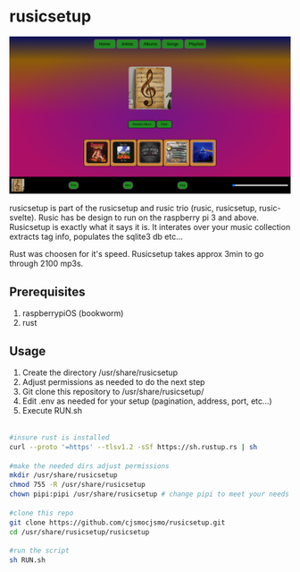 # rusicsetup

![Project Screenshot](screenshot.png "width=450px")

rusicsetup is part of the rusicsetup and rusic trio (rusic, rusicsetup, rusic-svelte).
Rusic has be design to run on the raspberry pi 3 and above.
Rusicsetup is exactly what it says it is.  It interates over your music
collection extracts tag info, populates the sqlite3 db etc... 

Rust was choosen for it's speed.  Rusicsetup takes approx 3min to go through 2100 mp3s.

## Prerequisites

1. raspberrypiOS (bookworm)
2. rust

## Usage

1. Create the directory /usr/share/rusicsetup
2. Adjust permissions as needed to do the next step
3. Git clone this repository to /usr/share/rusicsetup/
4. Edit .env as needed for your setup (pagination, address, port, etc...)
5. Execute RUN.sh


```bash

#insure rust is installed
curl --proto '=https' --tlsv1.2 -sSf https://sh.rustup.rs | sh

#make the needed dirs adjust permissions
mkdir /usr/share/rusicsetup
chmod 755 -R /usr/share/rusicsetup
chown pipi:pipi /usr/share/rusicsetup # change pipi to meet your needs

#clone this repo
git clone https://github.com/cjsmocjsmo/rusicsetup.git
cd /usr/share/rusicsetup/rusicsetup

#run the script
sh RUN.sh
```